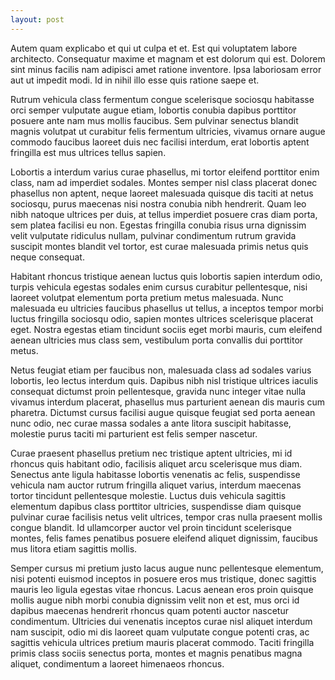```yaml
---
layout: post
---
```


Autem quam explicabo et qui ut culpa et et. Est qui voluptatem labore architecto. Consequatur maxime et magnam et est dolorum qui est. Dolorem sint minus facilis nam adipisci amet ratione inventore. Ipsa laboriosam error aut ut impedit modi. Id in nihil illo esse quis ratione saepe et.

Rutrum vehicula class fermentum congue scelerisque sociosqu habitasse orci semper vulputate augue etiam, lobortis conubia dapibus porttitor posuere ante nam mus mollis faucibus. Sem pulvinar senectus blandit magnis volutpat ut curabitur felis fermentum ultricies, vivamus ornare augue commodo faucibus laoreet duis nec facilisi interdum, erat lobortis aptent fringilla est mus ultrices tellus sapien.

Lobortis a interdum varius curae phasellus, mi tortor eleifend porttitor enim class, nam ad imperdiet sodales. Montes semper nisl class placerat donec phasellus non aptent, neque laoreet malesuada quisque dis taciti at netus sociosqu, purus maecenas nisi nostra conubia nibh hendrerit. Quam leo nibh natoque ultrices per duis, at tellus imperdiet posuere cras diam porta, sem platea facilisi eu non. Egestas fringilla conubia risus urna dignissim velit vulputate ridiculus nullam, pulvinar condimentum rutrum gravida suscipit montes blandit vel tortor, est curae malesuada primis netus quis neque consequat.

Habitant rhoncus tristique aenean luctus quis lobortis sapien interdum odio, turpis vehicula egestas sodales enim cursus curabitur pellentesque, nisi laoreet volutpat elementum porta pretium metus malesuada. Nunc malesuada eu ultricies faucibus phasellus ut tellus, a inceptos tempor morbi luctus fringilla sociosqu odio, sapien montes ultrices scelerisque placerat eget. Nostra egestas etiam tincidunt sociis eget morbi mauris, cum eleifend aenean ultricies mus class sem, vestibulum porta convallis dui porttitor metus.

Netus feugiat etiam per faucibus non, malesuada class ad sodales varius lobortis, leo lectus interdum quis. Dapibus nibh nisl tristique ultrices iaculis consequat dictumst proin pellentesque, gravida nunc integer vitae nulla vivamus interdum placerat, phasellus mus parturient aenean dis mauris cum pharetra. Dictumst cursus facilisi augue quisque feugiat sed porta aenean nunc odio, nec curae massa sodales a ante litora suscipit habitasse, molestie purus taciti mi parturient est felis semper nascetur.

Curae praesent phasellus pretium nec tristique aptent ultricies, mi id rhoncus quis habitant odio, facilisis aliquet arcu scelerisque mus diam. Senectus ante ligula habitasse lobortis venenatis ac felis, suspendisse vehicula nam auctor rutrum fringilla aliquet varius, interdum maecenas tortor tincidunt pellentesque molestie. Luctus duis vehicula sagittis elementum dapibus class porttitor ultricies, suspendisse diam quisque pulvinar curae facilisis netus velit ultrices, tempor cras nulla praesent mollis congue blandit. Id ullamcorper auctor vel proin tincidunt scelerisque montes, felis fames penatibus posuere eleifend aliquet dignissim, faucibus mus litora etiam sagittis mollis.

Semper cursus mi pretium justo lacus augue nunc pellentesque elementum, nisi potenti euismod inceptos in posuere eros mus tristique, donec sagittis mauris leo ligula egestas vitae rhoncus. Lacus aenean eros proin quisque mollis augue nibh morbi conubia dignissim velit non et est, mus orci id dapibus maecenas hendrerit rhoncus quam potenti auctor nascetur condimentum. Ultricies dui venenatis inceptos curae nisl aliquet interdum nam suscipit, odio mi dis laoreet quam vulputate congue potenti cras, ac sagittis vehicula ultrices pretium mauris placerat commodo. Taciti fringilla primis class sociis senectus porta, montes et magnis penatibus magna aliquet, condimentum a laoreet himenaeos rhoncus.